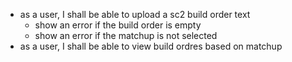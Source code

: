 - as a user, I shall be able to upload a sc2 build order text
  - show an error if the build order is empty
  - show an error if the matchup is not selected
- as a user, I shall be able to view build ordres based on matchup
